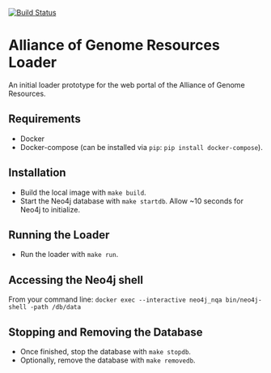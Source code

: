 [![Build Status](https://travis-ci.org/alliance-genome/agr_loader.svg?branch=master)](https://travis-ci.org/alliance-genome/agr_loader)


# Alliance of Genome Resources Loader
An initial loader prototype for the web portal of the Alliance of Genome
Resources.

## Requirements
- Docker
- Docker-compose (can be installed via `pip`: `pip install docker-compose`).

## Installation
- Build the local image with `make build`.
- Start the Neo4j database with `make startdb`. Allow ~10 seconds for Neo4j to initialize.

## Running the Loader
- Run the loader with `make run`.

## Accessing the Neo4j shell
From your command line: `docker exec --interactive neo4j_nqa bin/neo4j-shell -path /db/data`

## Stopping and Removing the Database
- Once finished, stop the database with `make stopdb`.
- Optionally, remove the database with `make removedb`.
